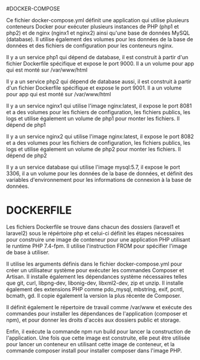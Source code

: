 #DOCKER-COMPOSE

Ce fichier docker-compose.yml définit une application qui utilise plusieurs conteneurs Docker pour exécuter plusieurs instances de PHP (php1 et php2) et de nginx (nginx1 et nginx2) ainsi qu'une base de données MySQL (database). Il utilise également des volumes pour les données de la base de données et des fichiers de configuration pour les conteneurs nginx.

Il y a un service php1 qui dépend de database, il est construit à partir d'un fichier Dockerfile spécifique et expose le port 9000. Il a un volume pour app qui est monté sur /var/www/html

Il y a un service php2 qui dépend de database aussi, il est construit à partir d'un fichier Dockerfile spécifique et expose le port 9001. Il a un volume pour app qui est monté sur /var/www/html

Il y a un service nginx1 qui utilise l'image nginx:latest, il expose le port 8081 et a des volumes pour les fichiers de configuration, les fichiers publics, les logs et utilise également un volume de php1 pour monter les fichiers. Il dépend de php1

Il y a un service nginx2 qui utilise l'image nginx:latest, il expose le port 8082 et a des volumes pour les fichiers de configuration, les fichiers publics, les logs et utilise également un volume de php2 pour monter les fichiers. Il dépend de php2

Il y a un service database qui utilise l'image mysql:5.7, il expose le port 3306, il a un volume pour les données de la base de données, et définit des variables d'environnement pour les informations de connexion à la base de données.

# DOCKERFILE

Les fichiers Dockerfile se trouve dans chacun des dossiers (laravel1 et laravel2) sous le répértoire php et celui-ci définit les étapes nécessaires pour construire une image de conteneur pour une application PHP utilisant le runtime PHP 7.4-fpm. Il utilise l'instruction FROM pour spécifier l'image de base à utiliser.

Il utilise les arguments définis dans le fichier docker-compose.yml pour créer un utilisateur système pour exécuter les commandes Composer et Artisan. Il installe également les dépendances système nécessaires telles que git, curl, libpng-dev, libonig-dev, libxml2-dev, zip et unzip. Il installe également des extensions PHP comme pdo_mysql, mbstring, exif, pcntl, bcmath, gd. Il copie également la version la plus récente de Composer.

Il définit également le répertoire de travail comme /var/www et exécute des commandes pour installer les dépendances de l'application (composer et npm), et pour donner les droits d'accès aux dossiers public et storage.

Enfin, il exécute la commande npm run build pour lancer la construction de l'application. Une fois que cette image est construite, elle peut être utilisée pour lancer un conteneur en utilisant cette image de conteneur, et la commande composer install pour installer composer dans l'image PHP.
